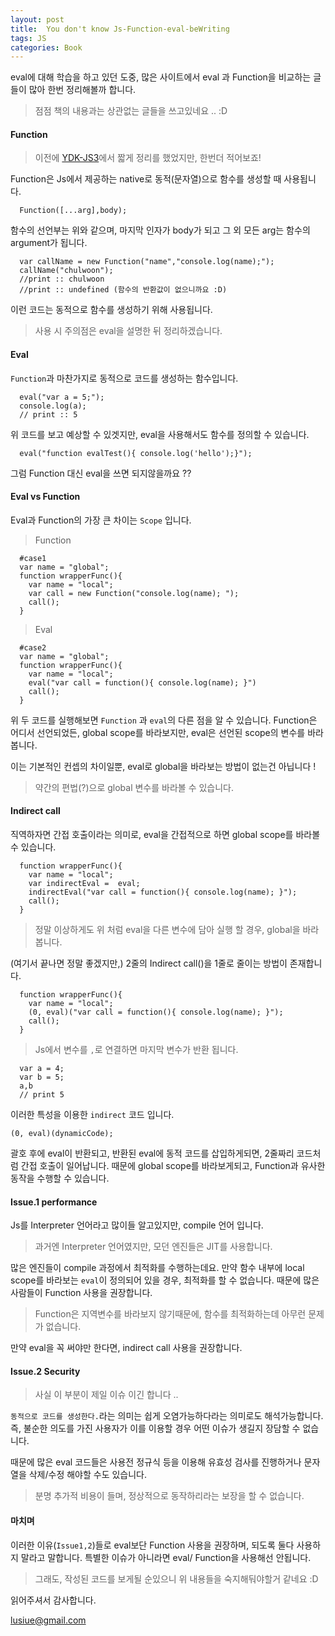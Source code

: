```yaml
---
layout: post
title:  You don't know Js-Function-eval-beWriting
tags: JS
categories: Book
---
```


eval에 대해 학습을 하고 있던 도중, 많은 사이트에서 eval 과 Function을 비교하는 글들이 많아 한번 정리해볼까 합니다.

> 점점 책의 내용과는 상관없는 글들을  쓰고있네요 .. :D

#### Function

> 이전에 [YDK-JS3](/book/2018/08/19/YDK-JS3/)에서 짧게 정리를 했었지만, 한번더 적어보죠!

Function은 Js에서 제공하는 native로 동적(문자열)으로 함수를 생성할 때 사용됩니다.

```
  Function([...arg],body);
```

함수의 선언부는 위와 같으며, 마지막 인자가 body가 되고 그 외 모든 arg는 함수의 argument가 됩니다.

```
  var callName = new Function("name","console.log(name);");
  callName("chulwoon");
  //print :: chulwoon
  //print :: undefined (함수의 반환값이 없으니까요 :D)
```

이런 코드는 동적으로 함수를 생성하기 위해 사용됩니다.

> 사용 시 주의점은 eval을 설명한 뒤 정리하겠습니다.   


#### Eval

`Function`과 마찬가지로 동적으로 코드를 생성하는 함수입니다.

```
  eval("var a = 5;");
  console.log(a);
  // print :: 5
```

위 코드를 보고 예상할 수 있겟지만, eval을 사용해서도 함수를 정의할 수 있습니다.

```
  eval("function evalTest(){ console.log('hello');}");
```

그럼 Function 대신 eval을 쓰면 되지않을까요 ??

#### Eval vs Function

Eval과 Function의 가장 큰 차이는 `Scope` 입니다.


> Function

```
  #case1
  var name = "global";
  function wrapperFunc(){
    var name = "local";
    var call = new Function("console.log(name); ");
    call();
  }
```

> Eval

```
  #case2
  var name = "global";
  function wrapperFunc(){
    var name = "local";
    eval("var call = function(){ console.log(name); }")
    call();
  }
```

위 두 코드를 실행해보면 `Function` 과 `eval`의 다른 점을 알 수 있습니다.
Function은 어디서 선언되었든, global scope를 바라보지만, eval은 선언된 scope의 변수를 바라봅니다.

이는 기본적인 컨셉의 차이일뿐, eval로 global을 바라보는 방법이 없는건 아닙니다 !

> 약간의 편법(?)으로 global 변수를 바라볼 수 있습니다.

#### Indirect call

직역하자면 간접 호출이라는 의미로, eval을 간접적으로 하면 global scope를 바라볼 수 있습니다.

```
  function wrapperFunc(){
    var name = "local";
    var indirectEval =  eval;
    indirectEval("var call = function(){ console.log(name); }");
    call();
  }
```

> 정말 이상하게도 위 처럼 eval을 다른 변수에 담아 실행 할 경우, global을 바라봅니다.

(여기서 끝나면 정말 좋겠지만,) 2줄의 Indirect call()을 1줄로 줄이는 방법이 존재합니다.


```
  function wrapperFunc(){
    var name = "local";
    (0, eval)("var call = function(){ console.log(name); }");
    call();
  }
```

> Js에서 변수를 `,`로 연결하면 마지막 변수가 반환 됩니다.

```
  var a = 4;
  var b = 5;
  a,b
  // print 5
```

이러한 특성을 이용한 `indirect` 코드 입니다.

`(0, eval)(dynamicCode);`

괄호 후에 eval이 반환되고, 반환된 eval에 동적 코드를 삽입하게되면, 2줄짜리 코드처럼 간접 호출이 일어납니다.
때문에 global scope를 바라보게되고, Function과 유사한 동작을 수행할 수 있습니다.


#### Issue.1 performance

Js를 Interpreter 언어라고 많이들 알고있지만, compile 언어 입니다.

> 과거엔 Interpreter 언어였지만, 모던 엔진들은 JIT를 사용합니다.

많은 엔진들이 compile 과정에서 최적화를 수행하는데요.
만약 함수 내부에 local scope를 바라보는 `eval`이 정의되어 있을 경우, 최적화를 할 수 없습니다.
때문에 많은 사람들이 Function 사용을 권장합니다.

> Function은 지역변수를 바라보지 않기때문에, 함수를 최적화하는데 아무런 문제가 없습니다.

만약 eval을 꼭 써야만 한다면, indirect call 사용을 권장합니다.


#### Issue.2 Security

> 사실 이 부분이 제일 이슈 이긴 합니다 ..

`동적으로 코드를 생성한다.`라는 의미는 쉽게 오염가능하다라는 의미로도 해석가능합니다.
즉, 불순한 의도를 가진 사용자가 이를 이용할 경우 어떤 이슈가 생길지 장담할 수 없습니다.

때문에 많은 eval 코드들은 사용전 정규식 등을 이용해 유효성 검사를 진행하거나 문자열을 삭제/수정 해야할 수도 있습니다.

> 분명 추가적 비용이 들며, 정상적으로 동작하리라는 보장을 할 수 없습니다.

#### 마치며

이러한 이유(`Issue1,2`)들로 eval보단 Function 사용을 권장하며, 되도록 둘다 사용하지 말라고 말합니다.
특별한 이슈가 아니라면 eval/ Function을 사용해선 안됩니다.


> 그래도, 작성된 코드를 보게될 순있으니 위 내용들을 숙지해둬야할거 같네요 :D

읽어주셔서 감사합니다.

lusiue@gmail.com  

